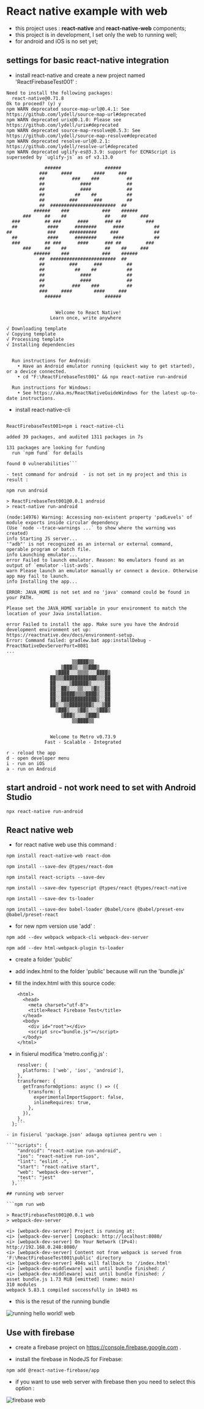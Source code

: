 # React native example with web 
 - this project uses : **react-native** and **react-native-web** components;
 - this project is in development, I set only the web to running well;
 - for android and iOS is no set yet;

## settings for basic react-native integration

 - install react-native and create a new project named 'ReactFirebaseTest001' :

  ```npx react-native@latest init ReactFirebaseTest001
  Need to install the following packages:
    react-native@0.71.8
  Ok to proceed? (y) y
  npm WARN deprecated source-map-url@0.4.1: See https://github.com/lydell/source-map-url#deprecated
  npm WARN deprecated urix@0.1.0: Please see https://github.com/lydell/urix#deprecated
  npm WARN deprecated source-map-resolve@0.5.3: See https://github.com/lydell/source-map-resolve#deprecated
  npm WARN deprecated resolve-url@0.2.1: https://github.com/lydell/resolve-url#deprecated
  npm WARN deprecated uglify-es@3.3.9: support for ECMAScript is superseded by `uglify-js` as of v3.13.0

                ######                ######
              ###     ####        ####     ###
              ##          ###    ###          ##
              ##             ####             ##
              ##             ####             ##
              ##           ##    ##           ##
              ##         ###      ###         ##
              ##  ########################  ##
            ######    ###            ###    ######
        ###     ##    ##              ##    ##     ###
    ###         ## ###      ####      ### ##         ###
    ##           ####      ########      ####           ##
  ##             ###     ##########     ###             ##
    ##           ####      ########      ####           ##
    ###         ## ###      ####      ### ##         ###
        ###     ##    ##              ##    ##     ###
            ######    ###            ###    ######
              ##  ########################  ##
              ##         ###      ###         ##
              ##           ##    ##           ##
              ##             ####             ##
              ##             ####             ##
              ##          ###    ###          ##
              ###     ####        ####     ###
                ######                ######


                    Welcome to React Native!
                  Learn once, write anywhere

  √ Downloading template
  √ Copying template
  √ Processing template
  √ Installing dependencies


    Run instructions for Android:
      • Have an Android emulator running (quickest way to get started), or a device connected.
      • cd "F:\ReactFirebaseTest001" && npx react-native run-android

    Run instructions for Windows:
      • See https://aka.ms/ReactNativeGuideWindows for the latest up-to-date instructions.
  ```

 - install react-native-cli

  ```cd ReactFirebaseTest001

  ReactFirebaseTest001>npm i react-native-cli

  added 39 packages, and audited 1311 packages in 7s

  131 packages are looking for funding
    run `npm fund` for details

  found 0 vulnerabilities```

  - test command for android  - is not set in my project and this is result :

  npm run android 

  > ReactFirebaseTest001@0.0.1 android
  > react-native run-android

  (node:14976) Warning: Accessing non-existent property 'padLevels' of module exports inside circular dependency
  (Use `node --trace-warnings ...` to show where the warning was created)
  info Starting JS server...
  '"adb"' is not recognized as an internal or external command,
  operable program or batch file.
  info Launching emulator...
  error Failed to launch emulator. Reason: No emulators found as an output of `emulator -list-avds`.
  warn Please launch an emulator manually or connect a device. Otherwise app may fail to launch.
  info Installing the app...

  ERROR: JAVA_HOME is not set and no 'java' command could be found in your PATH.

  Please set the JAVA_HOME variable in your environment to match the
  location of your Java installation.

  error Failed to install the app. Make sure you have the Android development environment set up: https://reactnative.dev/docs/environment-setup.
  Error: Command failed: gradlew.bat app:installDebug -PreactNativeDevServerPort=8081
  ...
                                      
                          ▒▒▓▓▓▓▒▒
                      ▒▓▓▓▒▒░░▒▒▓▓▓▒
                    ▒▓▓▓▓░░░▒▒▒▒░░░▓▓▓▓▒
                  ▓▓▒▒▒▓▓▓▓▓▓▓▓▓▓▓▓▒▒▒▓▓
                  ▓▓░░░░░▒▓▓▓▓▓▓▒░░░░░▓▓
                  ▓▓░░▓▓▒░░░▒▒░░░▒▓▒░░▓▓
                  ▓▓░░▓▓▓▓▓▒▒▒▒▓▓▓▓▒░░▓▓
                  ▓▓░░▓▓▓▓▓▓▓▓▓▓▓▓▓▒░░▓▓
                  ▓▓▒░░▒▒▓▓▓▓▓▓▓▓▒░░░▒▓▓
                    ▒▓▓▓▒░░░▒▓▓▒░░░▒▓▓▓▒
                      ▒▓▓▓▒░░░░▒▓▓▓▒
                          ▒▒▓▓▓▓▒▒


                  Welcome to Metro v0.73.9
                Fast - Scalable - Integrated

  r - reload the app
  d - open developer menu
  i - run on iOS
  a - run on Android

  ```
  ## start android - not work need to set with Android Studio 
  ```npx react-native run-android```

  ## React native web 

  - for react native web use this command :

  ```npm install react-native-web react-dom```

  ```npm install --save-dev @types/react-dom```

  ```npm install react-scripts --save-dev```

  ```npm install --save-dev typescript @types/react @types/react-native```

  ```npm install --save-dev ts-loader```

  ```npm install --save-dev babel-loader @babel/core @babel/preset-env @babel/preset-react```

  - for new npm version use 'add' :

  ```npm add --dev webpack webpack-cli webpack-dev-server```

  ```npm add --dev html-webpack-plugin ts-loader```
  
  
  - create a folder 'public'

  - add index.html to the folder 'public' because will run the 'bundle.js'

  - fill the index.html with this source code:

  ```<!DOCTYPE html>
      <html>
        <head>
          <meta charset="utf-8">
          <title>React Firebase Test</title>
        </head>
        <body>
          <div id="root"></div>
          <script src="bundle.js"></script>
        </body>
      </html>
  
  ```

  - in fisierul modifica 'metro.config.js' :

  ```module.exports = {
      resolver: {
        platforms: ['web', 'ios', 'android'],
      },
      transformer: {
        getTransformOptions: async () => ({
          transform: {
            experimentalImportSupport: false,
            inlineRequires: true,
          },
        }),
      },
    };```

  - in fisierul 'package.json' adauga optiunea pentru wen : 

  ```"scripts": {
      "android": "react-native run-android",
      "ios": "react-native run-ios",
      "lint": "eslint .",
      "start": "react-native start",
      "web": "webpack-dev-server",
      "test": "jest"
    },```

  ## running web server

  ```npm run web 

  > ReactFirebaseTest001@0.0.1 web
  > webpack-dev-server

  <i> [webpack-dev-server] Project is running at:
  <i> [webpack-dev-server] Loopback: http://localhost:8080/
  <i> [webpack-dev-server] On Your Network (IPv4): http://192.168.0.248:8080/
  <i> [webpack-dev-server] Content not from webpack is served from 'F:\ReactFirebaseTest001\public' directory
  <i> [webpack-dev-server] 404s will fallback to '/index.html'
  <i> [webpack-dev-middleware] wait until bundle finished: /
  <i> [webpack-dev-middleware] wait until bundle finished: /
  asset bundle.js 1.73 MiB [emitted] (name: main)
  310 modules
  webpack 5.83.1 compiled successfully in 10403 ms
  
  ```

 - this is the resut of the running bundle

 ![running hello world! web](hello.png)

## Use with firebase 

 - create a firebase project on https://console.firebase.google.com .

 - install the firebase in NodeJS for Firebase: 

 ```npm add @react-native-firebase/app```

 - if you want to use web server with firebase then you need to select this option :

![firebase web](firebase_project_001.png)